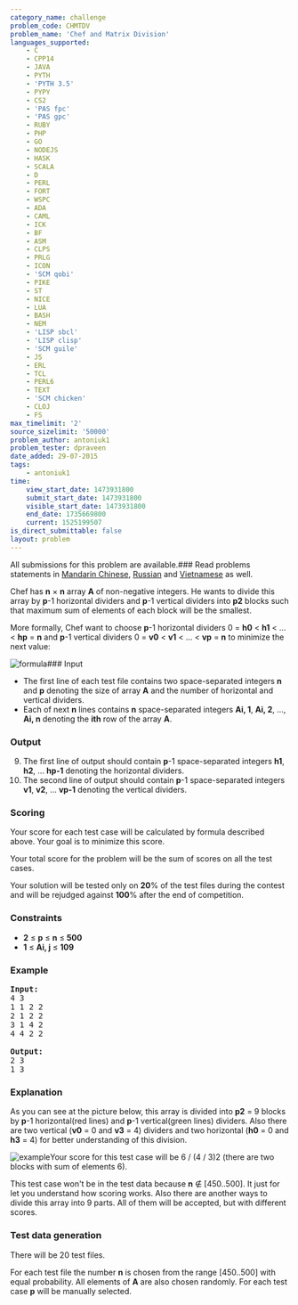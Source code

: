 ```yaml
---
category_name: challenge
problem_code: CHMTDV
problem_name: 'Chef and Matrix Division'
languages_supported:
    - C
    - CPP14
    - JAVA
    - PYTH
    - 'PYTH 3.5'
    - PYPY
    - CS2
    - 'PAS fpc'
    - 'PAS gpc'
    - RUBY
    - PHP
    - GO
    - NODEJS
    - HASK
    - SCALA
    - D
    - PERL
    - FORT
    - WSPC
    - ADA
    - CAML
    - ICK
    - BF
    - ASM
    - CLPS
    - PRLG
    - ICON
    - 'SCM qobi'
    - PIKE
    - ST
    - NICE
    - LUA
    - BASH
    - NEM
    - 'LISP sbcl'
    - 'LISP clisp'
    - 'SCM guile'
    - JS
    - ERL
    - TCL
    - PERL6
    - TEXT
    - 'SCM chicken'
    - CLOJ
    - FS
max_timelimit: '2'
source_sizelimit: '50000'
problem_author: antoniuk1
problem_tester: dpraveen
date_added: 29-07-2015
tags:
    - antoniuk1
time:
    view_start_date: 1473931800
    submit_start_date: 1473931800
    visible_start_date: 1473931800
    end_date: 1735669800
    current: 1525199507
is_direct_submittable: false
layout: problem
---
```

All submissions for this problem are available.###  Read problems statements in [Mandarin Chinese](http://www.codechef.com/download/translated/SEPT16/mandarin/CHMTDV.pdf), [Russian](http://www.codechef.com/download/translated/SEPT16/russian/CHMTDV.pdf) and [Vietnamese](http://www.codechef.com/download/translated/SEPT16/vietnamese/CHMTDV.pdf) as well.

Chef has **n** × **n** array **A** of non-negative integers. He wants to divide this array by **p**-1 horizontal dividers and **p**-1 vertical dividers into **p2** blocks such that maximum sum of elements of each block will be the smallest.

More formally, Chef want to choose **p**-1 horizontal dividers 0 = **h0** &lt; **h1** &lt; ... &lt; **hp** = **n** and **p**-1 vertical dividers 0 = **v0** &lt; **v1** &lt; ... &lt; **vp** = **n** to minimize the next value:

![formula](https://www.codechef.com/download/upload/SEPT16/4.jpg)### Input

- The first line of each test file contains two space-separated integers **n** and **p** denoting the size of array **A** and the number of horizontal and vertical dividers.
- Each of next **n** lines contains **n** space-separated integers **Ai, 1**, **Ai, 2**, ..., **Ai, n** denoting the **ith** row of the array **A**.

### Output

9. The first line of output should contain **p**-1 space-separated integers **h1**, **h2**, ... **hp-1** denoting the horizontal dividers.
10. The second line of output should contain **p**-1 space-separated integers **v1**, **v2**, ... **vp-1** denoting the vertical dividers.
### Scoring

Your score for each test case will be calculated by formula described above. Your goal is to minimize this score.

Your total score for the problem will be the sum of scores on all the test cases.

Your solution will be tested only on **20**% of the test files during the contest and will be rejudged against **100**% after the end of competition.

### Constraints

- **2** ≤ **p** ≤ **n** ≤ **500**
- **1** ≤ **Ai, j** ≤ **109**

### Example

<pre><b>Input:</b>
4 3
1 1 2 2
2 1 2 2
3 1 4 2
4 4 2 2

<b>Output:</b>
2 3
1 3
</pre>
### Explanation

As you can see at the picture below, this array is divided into **p2** = 9 blocks by **p**-1 horizontal(red lines) and **p**-1 vertical(green lines) dividers. Also there are two vertical (**v0** = 0 and **v3** = 4) dividers and two horizontal (**h0** = 0 and **h3** = 4) for better understanding of this division.

![example](https://www.codechef.com/download/upload/SEPT16/5.jpg)Your score for this test case will be 6 / (4 / 3)2 (there are two blocks with sum of elements 6).

This test case won't be in the test data because **n** ∉ \[450..500\]. It just for let you understand how scoring works. Also there are another ways to divide this array into 9 parts. All of them will be accepted, but with different scores.

### Test data generation

There will be 20 test files.

For each test file the number **n** is chosen from the range \[450..500\] with equal probability. All elements of **A** are also chosen randomly. For each test case **p** will be manually selected.
